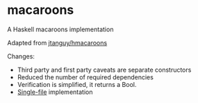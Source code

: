 
# macaroons

A Haskell macaroons implementation

Adapted from [jtanguy/hmacaroons](https://github.com/jtanguy/hmacaroons)

Changes:

  * Third party and first party caveats are separate constructors
  * Reduced the number of required dependencies
  * Verification is simplified, it returns a Bool.
  * [Single-file](src/Crypto/Macaroons.hs) implementation
